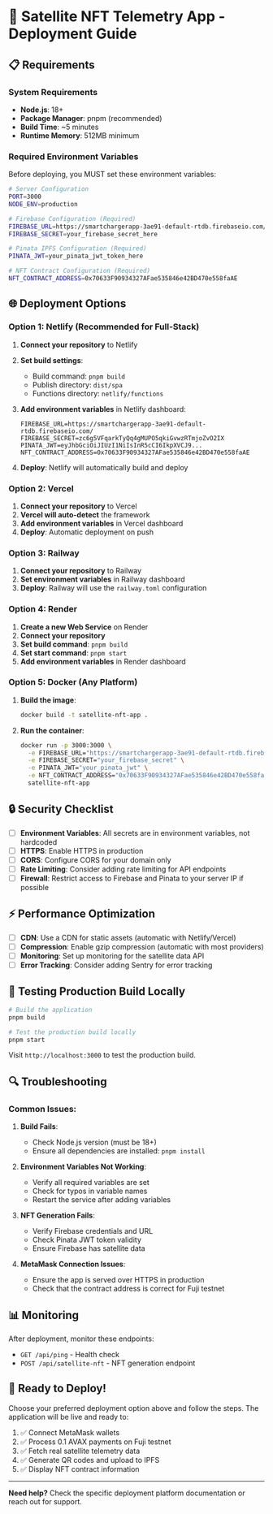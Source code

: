 # 🚀 Satellite NFT Telemetry App - Deployment Guide

## 📋 Requirements

### System Requirements

- **Node.js**: 18+
- **Package Manager**: pnpm (recommended)
- **Build Time**: ~5 minutes
- **Runtime Memory**: 512MB minimum

### Required Environment Variables

Before deploying, you MUST set these environment variables:

```bash
# Server Configuration
PORT=3000
NODE_ENV=production

# Firebase Configuration (Required)
FIREBASE_URL=https://smartchargerapp-3ae91-default-rtdb.firebaseio.com/
FIREBASE_SECRET=your_firebase_secret_here

# Pinata IPFS Configuration (Required)
PINATA_JWT=your_pinata_jwt_token_here

# NFT Contract Configuration (Required)
NFT_CONTRACT_ADDRESS=0x70633F90934327AFae535846e42BD470e558faAE
```

## 🌐 Deployment Options

### Option 1: Netlify (Recommended for Full-Stack)

1. **Connect your repository** to Netlify
2. **Set build settings**:
   - Build command: `pnpm build`
   - Publish directory: `dist/spa`
   - Functions directory: `netlify/functions`

3. **Add environment variables** in Netlify dashboard:

   ```
   FIREBASE_URL=https://smartchargerapp-3ae91-default-rtdb.firebaseio.com/
   FIREBASE_SECRET=zc6g5VFqarkTyQq4gMUPO5qkiGvwzRTmjoZvO2IX
   PINATA_JWT=eyJhbGciOiJIUzI1NiIsInR5cCI6IkpXVCJ9...
   NFT_CONTRACT_ADDRESS=0x70633F90934327AFae535846e42BD470e558faAE
   ```

4. **Deploy**: Netlify will automatically build and deploy

### Option 2: Vercel

1. **Connect your repository** to Vercel
2. **Vercel will auto-detect** the framework
3. **Add environment variables** in Vercel dashboard
4. **Deploy**: Automatic deployment on push

### Option 3: Railway

1. **Connect your repository** to Railway
2. **Set environment variables** in Railway dashboard
3. **Deploy**: Railway will use the `railway.toml` configuration

### Option 4: Render

1. **Create a new Web Service** on Render
2. **Connect your repository**
3. **Set build command**: `pnpm build`
4. **Set start command**: `pnpm start`
5. **Add environment variables** in Render dashboard

### Option 5: Docker (Any Platform)

1. **Build the image**:

   ```bash
   docker build -t satellite-nft-app .
   ```

2. **Run the container**:
   ```bash
   docker run -p 3000:3000 \
     -e FIREBASE_URL="https://smartchargerapp-3ae91-default-rtdb.firebaseio.com/" \
     -e FIREBASE_SECRET="your_firebase_secret" \
     -e PINATA_JWT="your_pinata_jwt" \
     -e NFT_CONTRACT_ADDRESS="0x70633F90934327AFae535846e42BD470e558faAE" \
     satellite-nft-app
   ```

## 🔒 Security Checklist

- [ ] **Environment Variables**: All secrets are in environment variables, not hardcoded
- [ ] **HTTPS**: Enable HTTPS in production
- [ ] **CORS**: Configure CORS for your domain only
- [ ] **Rate Limiting**: Consider adding rate limiting for API endpoints
- [ ] **Firewall**: Restrict access to Firebase and Pinata to your server IP if possible

## ⚡ Performance Optimization

- [ ] **CDN**: Use a CDN for static assets (automatic with Netlify/Vercel)
- [ ] **Compression**: Enable gzip compression (automatic with most providers)
- [ ] **Monitoring**: Set up monitoring for the satellite data API
- [ ] **Error Tracking**: Consider adding Sentry for error tracking

## 🧪 Testing Production Build Locally

```bash
# Build the application
pnpm build

# Test the production build locally
pnpm start
```

Visit `http://localhost:3000` to test the production build.

## 🔍 Troubleshooting

### Common Issues:

1. **Build Fails**:
   - Check Node.js version (must be 18+)
   - Ensure all dependencies are installed: `pnpm install`

2. **Environment Variables Not Working**:
   - Verify all required variables are set
   - Check for typos in variable names
   - Restart the service after adding variables

3. **NFT Generation Fails**:
   - Verify Firebase credentials and URL
   - Check Pinata JWT token validity
   - Ensure Firebase has satellite data

4. **MetaMask Connection Issues**:
   - Ensure the app is served over HTTPS in production
   - Check that the contract address is correct for Fuji testnet

## 📊 Monitoring

After deployment, monitor these endpoints:

- `GET /api/ping` - Health check
- `POST /api/satellite-nft` - NFT generation endpoint

## 🚀 Ready to Deploy!

Choose your preferred deployment option above and follow the steps. The application will be live and ready to:

1. ✅ Connect MetaMask wallets
2. ✅ Process 0.1 AVAX payments on Fuji testnet
3. ✅ Fetch real satellite telemetry data
4. ✅ Generate QR codes and upload to IPFS
5. ✅ Display NFT contract information

---

**Need help?** Check the specific deployment platform documentation or reach out for support.
